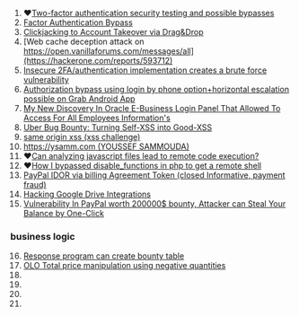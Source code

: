 1. ♥[Two-factor authentication security testing and possible bypasses](https://medium.com/@iSecMax/two-factor-authentication-security-testing-and-possible-bypasses-f65650412b35)
2. [Factor Authentication Bypass](https://aswingovind.medium.com/2-factor-authentication-bypass-3b2bbd907718)
3. [Clickjacking to Account Takeover via Drag&Drop](https://lutfumertceylan.com.tr/posts/clickjacking-acc-takeover-drag-drop/)
4. [Web cache deception attack on https://open.vanillaforums.com/messages/all](https://hackerone.com/reports/593712)
5. [Insecure 2FA/authentication implementation creates a brute force vulnerability](https://hackerone.com/reports/149598)
6. [Authorization bypass using login by phone option+horizontal escalation possible on Grab Android App](https://hackerone.com/reports/205000)
7. [My New Discovery In Oracle E-Business Login Panel That Allowed To Access For All Employees Information's](https://orwaatyat.medium.com/my-new-discovery-in-oracle-e-business-login-panel-that-allowed-to-access-for-all-employees-ed0ec4cad7ac)
8. [Uber Bug Bounty: Turning Self-XSS into Good-XSS](https://whitton.io/articles/uber-turning-self-xss-into-good-xss/)
9. [same origin xss (xss challenge)](https://github.com/terjanq/same-origin-xss)
10. [https://ysamm.com (YOUSSEF SAMMOUDA)](https://ysamm.com/)
11. ♥[Can analyzing javascript files lead to remote code execution?](https://melotover.medium.com/can-analyzing-javascript-files-lead-to-remote-code-execution-f24112f1aa1f)
12. ♥[How I bypassed disable_functions in php to get a remote shell](https://infosecwriteups.com/how-i-bypassed-disable-functions-in-php-to-get-a-remote-shell-48b827d54979)
13. [PayPal IDOR via billing Agreement Token (closed Informative, payment fraud)](https://mirror-medium.com/?m=https%3A%2F%2Fmedium.com%2F%40h4x0r_dz%2Fpaypal-idor-via-billing-agreement-token-closed-informative-payment-fraud-3245202fab38)
14. [Hacking Google Drive Integrations](https://github.com/httpvoid/writeups/blob/main/Hacking-Google-Drive-Integrations.md)
15. [Vulnerability In PayPal worth 200000$ bounty, Attacker can Steal Your Balance by One-Click](https://mirror-medium.com/?m=https%3A%2F%2Fmedium.com%2F%40h4x0r_dz%2Fvulnerability-in-paypal-worth-200000-bounty-attacker-can-steal-your-balance-by-one-click-2b358c1607cc)

### business logic

16. [Response program can create bounty table](https://hackerone.com/reports/460920)
17. [OLO Total price manipulation using negative quantities](https://hackerone.com/reports/364843)
18. []()
19. []()
20. []()
21. []()
